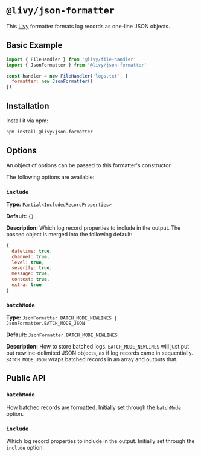 # `@livy/json-formatter`

This [Livy](https://github.com/loilo/livy#readme) formatter formats log records as one-line JSON objects.

## Basic Example

```js
import { FileHandler } from '@livy/file-handler'
import { JsonFormatter } from '@livy/json-formatter'

const handler = new FileHandler('logs.txt', {
  formatter: new JsonFormatter()
})
```

## Installation

Install it via npm:

```bash
npm install @livy/json-formatter
```

## Options

An object of options can be passed to this formatter's constructor.

The following options are available:

### `include`

**Type:** [`Partial<IncludedRecordProperties>`](https://github.com/loilo/livy/blob/master/packages/util/README.md#includedrecordproperties)

**Default:** `{}`

**Description:** Which log record properties to include in the output. The passed object is merged into the following default:

```js
{
  datetime: true,
  channel: true,
  level: true,
  severity: true,
  message: true,
  context: true,
  extra: true
}
```

### `batchMode`

**Type:** `JsonFormatter.BATCH_MODE_NEWLINES | JsonFormatter.BATCH_MODE_JSON`

**Default:** `JsonFormatter.BATCH_MODE_NEWLINES`

**Description:** How to store batched logs. `BATCH_MODE_NEWLINES` will just put out newline-delimited JSON objects, as if log records came in sequentially. `BATCH_MODE_JSON` wraps batched records in an array and outputs that.

## Public API

### `batchMode`

How batched records are formatted. Initially set through the `batchMode` option.

### `include`

Which log record properties to include in the output. Initially set through the `include` option.
